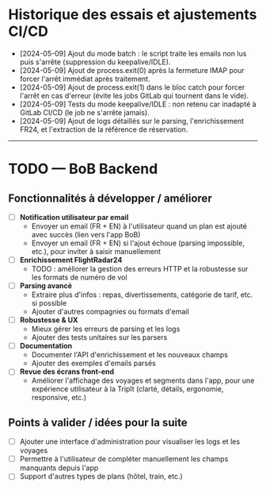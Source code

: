# Historique des essais et ajustements CI/CD

- [2024-05-09] Ajout du mode batch : le script traite les emails non lus puis s'arrête (suppression du keepalive/IDLE).
- [2024-05-09] Ajout de process.exit(0) après la fermeture IMAP pour forcer l'arrêt immédiat après traitement.
- [2024-05-09] Ajout de process.exit(1) dans le bloc catch pour forcer l'arrêt en cas d'erreur (évite les jobs GitLab qui tournent dans le vide).
- [2024-05-09] Tests du mode keepalive/IDLE : non retenu car inadapté à GitLab CI/CD (le job ne s'arrête jamais).
- [2024-05-09] Ajout de logs détaillés sur le parsing, l'enrichissement FR24, et l'extraction de la référence de réservation.

---

# TODO — BoB Backend

## Fonctionnalités à développer / améliorer

- [ ] **Notification utilisateur par email**
    - Envoyer un email (FR + EN) à l'utilisateur quand un plan est ajouté avec succès (lien vers l'app BoB)
    - Envoyer un email (FR + EN) si l'ajout échoue (parsing impossible, etc.), pour inviter à saisir manuellement
- [ ] **Enrichissement FlightRadar24**
    - TODO : améliorer la gestion des erreurs HTTP et la robustesse sur les formats de numéro de vol
- [ ] **Parsing avancé**
    - Extraire plus d'infos : repas, divertissements, catégorie de tarif, etc. si possible
    - Ajouter d'autres compagnies ou formats d'email
- [ ] **Robustesse & UX**
    - Mieux gérer les erreurs de parsing et les logs
    - Ajouter des tests unitaires sur les parsers
- [ ] **Documentation**
    - Documenter l'API d'enrichissement et les nouveaux champs
    - Ajouter des exemples d'emails parsés
- [ ] **Revue des écrans front-end**
    - Améliorer l'affichage des voyages et segments dans l'app, pour une expérience utilisateur à la TripIt (clarté, détails, ergonomie, responsive, etc.)

## Points à valider / idées pour la suite
- [ ] Ajouter une interface d'administration pour visualiser les logs et les voyages
- [ ] Permettre à l'utilisateur de compléter manuellement les champs manquants depuis l'app
- [ ] Support d'autres types de plans (hôtel, train, etc.) 